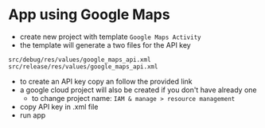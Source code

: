 # App using Google Maps

* create new project with template `Google Maps Activity`
* the template will generate a two files for the API key
```
src/debug/res/values/google_maps_api.xml
src/release/res/values/google_maps_api.xml
```
* to create an API key copy an follow the provided link
* a google cloud project will also be created if you don't have already one 
    * to change project name: `IAM & manage > resource management`
* copy API key in .xml file
* run app
